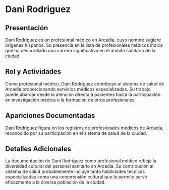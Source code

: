 # Dani Rodriguez

## Presentación
Dani Rodriguez es un profesional médico en Arcadia, cuyo nombre sugiere orígenes hispanos. Su presencia en la lista de profesionales médicos indica que ha desarrollado una carrera significativa en el ámbito sanitario de la ciudad.

## Rol y Actividades
Como profesional médico, Dani Rodriguez contribuye al sistema de salud de Arcadia proporcionando servicios médicos especializados. Su trabajo puede abarcar desde la atención directa a pacientes hasta la participación en investigación médica o la formación de otros profesionales.

## Apariciones Documentadas
Dani Rodriguez figura en los registros de profesionales médicos de Arcadia, reconocido por su participación en el sistema de salud de la ciudad.

## Detalles Adicionales
La documentación de Dani Rodriguez como profesional médico refleja la diversidad cultural del personal sanitario en Arcadia. Su contribución al sistema de salud probablemente incluye tanto habilidades técnicas especializadas como una comprensión cultural que le permite servir eficazmente a la diversa población de la ciudad.